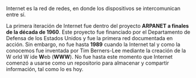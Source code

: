 Internet es la red de redes, en donde los dispositivos se intercomunican entre sí.

La primera iteración de Internet fue dentro del proyecto **ARPANET a finales de la década de 1960**. Este proyecto fue financiado por el Departamento de Defensa de los Estados Unidos y fue la primera red documentada en acción. Sin embargo, no fue hasta **1989** cuando la Internet tal y como la conocemos fue inventada por Tim Berners-Lee mediante la creación de la W orld W ide **W**eb (**WWW**). No fue hasta este momento que Internet comenzó a usarse como un repositorio para almacenar y compartir información, tal como lo es hoy.

